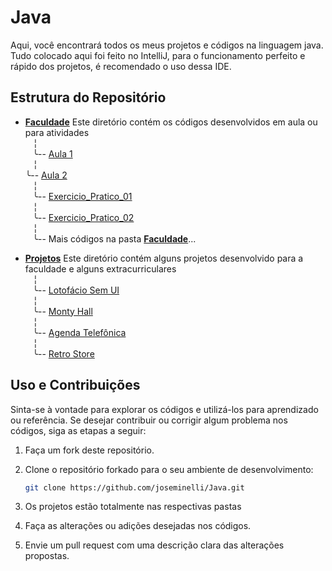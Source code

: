 # Java

Aqui, você encontrará todos os meus projetos e códigos na linguagem java. Tudo colocado aqui foi feito no IntelliJ, para o funcionamento perfeito e rápido dos projetos, é recomendado o uso dessa IDE.

## Estrutura do Repositório

- [**Faculdade**](/Faculdade/) Este diretório contém os códigos desenvolvidos em aula ou para atividades <br>
    ‎ ‎ ‎   ╎<br>
     ‎ ‎ ‎  ╰-- [Aula 1](/Faculdade/Aula1/)<br>
    ‎ ‎ ‎   ╎<br>
     ‎ ‎ ‎  ╰-- [Aula 2](/Faculdade/Aula2/)<br>
    ‎ ‎ ‎   ╎<br>
    ‎ ‎ ‎   ╰-- [Exercicio_Pratico_01](/Faculdade/Exercicio_Pratico_01)<br>
    ‎ ‎ ‎   ╎<br>
    ‎ ‎ ‎   ╰-- [Exercicio_Pratico_02](/Faculdade/Exercicio_Pratico_02)<br>
    ‎ ‎ ‎   ╎<br>
    ‎ ‎ ‎   ╰-- Mais códigos na pasta [**Faculdade**](/Faculdade/)...<br>

- [**Projetos**](/Projetos/) Este diretório contém alguns projetos desenvolvido para a faculdade e alguns extracurriculares <br>
    ‎ ‎ ‎   ╎<br>
     ‎ ‎ ‎  ╰-- [Lotofácio Sem UI](/Projetos/Lotofacil_NoUI)<br>
    ‎ ‎ ‎   ╎<br>
     ‎ ‎ ‎  ╰-- [Monty Hall](/Projetos/Monty_Hall)<br>
    ‎ ‎ ‎   ╎<br>
     ‎ ‎ ‎  ╰-- [Agenda Telefônica](/Projetos/AgendaTelefonica)<br>
    ‎ ‎ ‎   ╎<br>
     ‎ ‎ ‎  ╰-- [Retro Store](/Projetos/Trabaho_Ecommerce)<br>
            

## Uso e Contribuições

Sinta-se à vontade para explorar os códigos e utilizá-los para aprendizado ou referência. Se desejar contribuir ou corrigir algum problema nos códigos, siga as etapas a seguir:

1. Faça um fork deste repositório.

2. Clone o repositório forkado para o seu ambiente de desenvolvimento:

   ```bash
   git clone https://github.com/joseminelli/Java.git
   
3. Os projetos estão totalmente nas respectivas pastas
  
4. Faça as alterações ou adições desejadas nos códigos.

5. Envie um pull request com uma descrição clara das alterações propostas.
